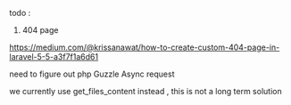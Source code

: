 todo :

1. 404 page

https://medium.com/@krissanawat/how-to-create-custom-404-page-in-laravel-5-5-a3f7f1a6d61


need to figure out php Guzzle Async request

we currently use get_files_content instead , this is not a long term solution
